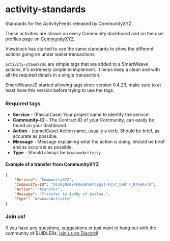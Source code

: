 # activity-standards

Standards for the ActivityFeeds released by CommunityXYZ.

These activities are shown on every Community dashboard and on the user profiles page on [CommunityXYZ](https://community.xyz). 

Viewblock has started to use the same standards to show the different actions going on under wallet transactions.

`activity-standards` are simple tags that are added to a SmartWeave actions, it's extremely simple to implement. It helps keep a clean and with all the required details in a single transaction.

SmartWeaveJS started allowing tags since version 0.4.23, make sure to at least have this version before trying to use the tags.

### Required tags
- **Service** - (PascalCase) Your project name to identify the service.
- **Community-ID** - The Contract ID of your Community, can easily be found on your dashboard.
- **Action** - (camelCase) Action name, usually a verb. Should be brief, as accurate as possible.
- **Message** - Message explaining what the action is doing, should be brief and as accurate as possible.
- **Type** - Should always be `ArweaveActivity`

#### Example of a transfer from CommunityXYZ

```json
{
    "Service": "CommunityXYZ",
    "Community-ID": "mzvUgNc8YFk0w5K5H7c8pyT-FC5Y_ba0r7_8766Kx74",
    "Action": "transfer",
    "Message": "Transfer to $addy of $value.",
    "Type": "ArweaveActivity"
}
```

### Join us!
If you have any questions, suggestions or just want to hang out with the community of BUIDLERs, [join us on Discord](https://community.xyz/chat)!

